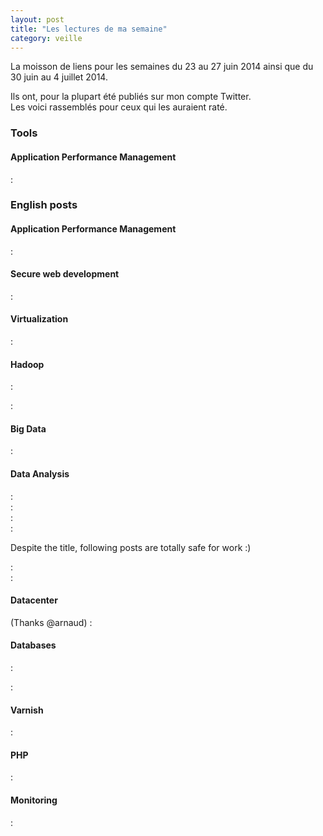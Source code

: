 ```yaml
---
layout: post
title: "Les lectures de ma semaine"
category: veille
---
```


La moisson de liens pour les semaines du 23 au 27 juin 2014 ainsi que du 30 juin au 4 juillet 2014.

Ils ont, pour la plupart été publiés sur mon compte Twitter.  
Les voici rassemblés pour ceux qui les auraient raté.

<!-- -->

### Tools

#### Application Performance Management

[](http://packetbeat.com/)
:  

### English posts

#### Application Performance Management

[](http://apmblog.compuware.com/2014/07/03/understanding-application-performance-on-the-network-packet-loss/)
:  

#### Secure web development

[](http://www.exploit-db.com/download_pdf/33931/)
:  

#### Virtualization

[](http://major.io/2014/06/22/performance-benchmarks-kvm-vs-xen/)
:  

#### Hadoop

[](http://bradhedlund.com/2012/03/26/considering-10ge-hadoop-clusters-and-the-network/ (Thanks @remi))
:  

[](http://chimpler.wordpress.com/2014/07/01/implementing-a-real-time-data-pipeline-with-spark-streaming/)
:  

#### Big Data

[](https://blog.twitter.com/2014/tsar-a-timeseries-aggregator)
:  

#### Data Analysis

[](http://www.analyticsvidhya.com/blog/2014/07/baby-steps-learning-python-data-analysis/)
:  
[](https://chimpler.wordpress.com/2014/06/26/analyzing-your-audience-location-with-twitter-streams-and-heat-maps/)
:  
[](http://www.datasciencecentral.com/profiles/blogs/12-books-and-other-resources-to-learn-r)
:  
[](http://www.datasciencecentral.com/profiles/blogs/35-books-on-data-visualization)
:  

Despite the title, following posts are totally safe for work :)

[](http://highscalability.com/blog/2014/6/30/data-doesnt-need-to-be-free-but-it-does-need-to-have-sex.html)
:  
[](http://highscalability.com/blog/2014/7/2/why-does-data-need-to-have-sex.html)
:  

#### Datacenter

[](https://code.facebook.com/posts/681382905244727/introducing-wedge-and-fboss-the-next-steps-toward-a-disaggregated-network) (Thanks @arnaud)
:  

#### Databases

[](http://influxdb.org/blog/2014/06/20/leveldb_vs_rocksdb_vs_hyperleveldb_vs_lmdb_performance.html)
:  

[](http://www.mysqlperformanceblog.com/2014/07/03/failover-mysql-utilities-part-2-mysqlfailover/)
:  

#### Varnish

[](http://www.sitepoint.com/debugging-varnish/)
:  

#### PHP

[](http://www.sitepoint.com/continuous-integration-php-ci/)
:  

#### Monitoring

[](http://apmblog.compuware.com/2014/07/01/can-monitor-web-performance-free/)
:  
